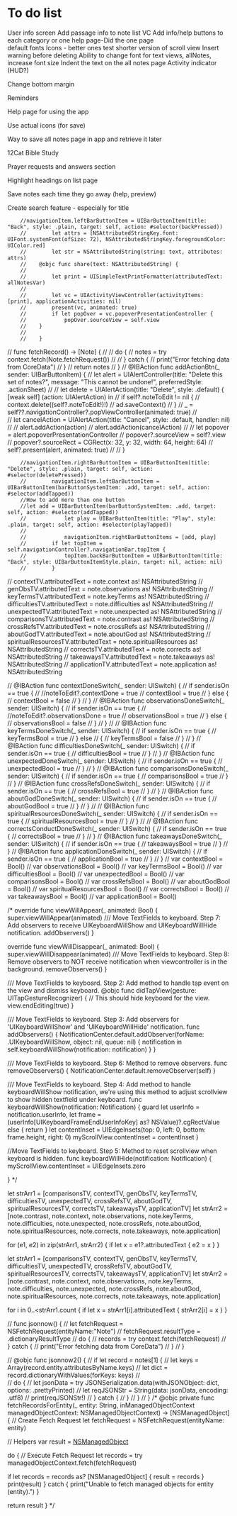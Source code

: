 #  To do list
User info screen
Add passage info to note list VC
Add info/help buttons to each category or one help page-Did the one page    
default fonts
Icons - better ones
test shorter version of scroll view
Insert warning before deleting
Ability to change font for text views, allNotes, increase font size
Indent the text on the all notes page
Activity indicator (HUD?)

Change bottom margin

Reminders

Help page for using the app

Use actual icons (for save)

Way to save all notes page in app and retrieve it later

12Cat Bible Study

Prayer requests and answers section

Highlight headings on list page

Save notes each time they go away (help, preview)

Create search feature - especially for title


        //navigationItem.leftBarButtonItem = UIBarButtonItem(title: "Back", style: .plain, target: self, action: #selector(backPressed))
        //        let attrs = [NSAttributedStringKey.font: UIFont.systemFont(ofSize: 72), NSAttributedStringKey.foregroundColor: UIColor.red]
        //        let str = NSAttributedString(string: text, attributes: attrs)
        //    @objc func share(text: NSAttributedString) {
        //
        //        let print = UISimpleTextPrintFormatter(attributedText: allNotesVar)
        //
        //        let vc = UIActivityViewController(activityItems: [print], applicationActivities: nil)
        //        present(vc, animated: true)
        //        if let popOver = vc.popoverPresentationController {
        //            popOver.sourceView = self.view
        //    }
        //
        //    }
//    func fetchRecord() -> [Note] {
//
//        do {
//            notes = try context.fetch(Note.fetchRequest())
//
//        } catch {
//            print("Error fetching data from CoreData")
//        }
//        return notes
//    }
//    @IBAction func addActionBtn(_ sender: UIBarButtonItem) {
//        let alert = UIAlertController(title: "Delete this set of notes?", message: "This cannot be undone!", preferredStyle: .actionSheet)
//
//        let delete = UIAlertAction(title: "Delete", style: .default) { [weak self] (action: UIAlertAction) in
//            if self?.noteToEdit != nil {
//                context.delete((self?.noteToEdit!)!)
//                ad.saveContext()
//            }
//            _ = self??.navigationController?.popViewController(animated: true)
//            
//            let cancelAction = UIAlertAction(title: "Cancel", style: .default, handler: nil)
//
//            alert.addAction(action)
//            alert.addAction(cancelAction)
//
//            let popover = alert.popoverPresentationController
//            popover?.sourceView = self?.view
//            popover?.sourceRect = CGRect(x: 32, y: 32, width: 64, height: 64)
//            self?.present(alert, animated: true)
//
//        }

        //navigationItem.rightBarButtonItem = UIBarButtonItem(title: "Delete", style: .plain, target: self, action: #selector(deletePressed))
        //        navigationItem.leftBarButtonItem = UIBarButtonItem(barButtonSystemItem: .add, target: self, action: #selector(addTapped))
        //How to add more than one button
        //let add = UIBarButtonItem(barButtonSystemItem: .add, target: self, action: #selector(addTapped))
        //            let play = UIBarButtonItem(title: "Play", style: .plain, target: self, action: #selector(playTapped))
        //
        //            navigationItem.rightBarButtonItems = [add, play]
        //        if let topItem = self.navigationController?.navigationBar.topItem {
        //            topItem.backBarButtonItem = UIBarButtonItem(title: "Back", style: UIBarButtonItemStyle.plain, target: nil, action: nil)
        //        }
//            contextTV.attributedText = note.context as! NSAttributedString
//            genObsTV.attributedText = note.observations as! NSAttributedString
//            keyTermsTV.attributedText = note.keyTerms as! NSAttributedString
//            difficultiesTV.attributedText = note.difficulties as! NSAttributedString
//            unexpectedTV.attributedText = note.unexpected as! NSAttributedString
//            comparisonsTV.attributedText = note.contrast as! NSAttributedString
//            crossRefsTV.attributedText = note.crossRefs as! NSAttributedString
//            aboutGodTV.attributedText = note.aboutGod as! NSAttributedString
//            spiritualResourcesTV.attributedText = note.spiritualResources as! NSAttributedString
//            correctsTV.attributedText = note.corrects as! NSAttributedString
//            takeawaysTV.attributedText = note.takeaways as! NSAttributedString
//            applicationTV.attributedText = note.application as! NSAttributedString

//    @IBAction func contextDoneSwitch(_ sender: UISwitch) {
//        if sender.isOn == true {
//            //noteToEdit?.contextDone = true
//            contextBool = true
//        } else {
//            contextBool = false
//        }
//    }
//    @IBAction func observationsDoneSwitch(_ sender: UISwitch) {
//        if sender.isOn == true {
//            //noteToEdit?.observationsDone = true
//            observationsBool = true
//        } else {
//            observationsBool = false
//        }
//    }
//
//     @IBAction func keyTermsDoneSwitch(_ sender: UISwitch) {
//     if sender.isOn == true {
//     keyTermsBool = true
//     } else
//     {
//        keyTermsBool = false
//        }
//     }
//     @IBAction func difficultiesDoneSwitch(_ sender: UISwitch) {
//     if sender.isOn == true {
//     difficultiesBool = true
//     }
//     }
//     @IBAction func unexpectedDoneSwitch(_ sender: UISwitch) {
//     if sender.isOn == true {
//     unexpectedBool = true
//     }
//     }
//     @IBAction func comparisonsDoneSwitch(_ sender: UISwitch) {
//     if sender.isOn == true {
//     comparisonsBool = true
//     }
//     }
//     @IBAction func crossRefsDoneSwitch(_ sender: UISwitch) {
//     if sender.isOn == true {
//     crossRefsBool = true
//     }
//     }
//     @IBAction func aboutGodDoneSwitch(_ sender: UISwitch) {
//     if sender.isOn == true {
//     aboutGodBool = true
//     }
//     }
//
//    @IBAction func spiritualResourcesDoneSwitch(_ sender: UISwitch) {
//    if sender.isOn == true {
//    spiritualResourcesBool = true
//    }
//    }
//
//     @IBAction func correctsConductDoneSwitch(_ sender: UISwitch) {
//     if sender.isOn == true {
//     correctsBool = true
//     }
//     }
//     @IBAction func takeawaysDoneSwitch(_ sender: UISwitch) {
//     if sender.isOn == true {
//     takeawaysBool = true
//     }
//     }
//     @IBAction func applicationDoneSwitch(_ sender: UISwitch) {
//     if sender.isOn == true {
//     applicationBool = true
//     }
//     }
//    var contextBool = Bool()
//    var observationsBool = Bool()
//    var keyTermsBool = Bool()
//    var difficultiesBool = Bool()
//    var unexpectedBool = Bool()
//    var comparisonsBool = Bool()
//    var crossRefsBool = Bool()
//    var aboutGodBool = Bool()
//    var spiritualResourcesBool = Bool()
//    var correctsBool = Bool()
//    var takeawaysBool = Bool()
//    var applicationBool = Bool()

/*
override func viewWillAppear(_ animated: Bool) {
super.viewWillAppear(animated)
/// Move TextFields to keyboard. Step 7: Add observers to receive UIKeyboardWillShow and UIKeyboardWillHide notification.
addObservers()
}

override func viewWillDisappear(_ animated: Bool) {
super.viewWillDisappear(animated)
/// Move TextFields to keyboard. Step 8: Remove observers to NOT receive notification when viewcontroller is in the background.
removeObservers()
}

/// Move TextFields to keyboard. Step 2: Add method to handle tap event on the view and dismiss keyboard.
@objc func didTapView(gesture: UITapGestureRecognizer) {
// This should hide keyboard for the view.
view.endEditing(true)
}

/// Move TextFields to keyboard. Step 3: Add observers for 'UIKeyboardWillShow' and 'UIKeyboardWillHide' notification.
func addObservers() {
NotificationCenter.default.addObserver(forName: .UIKeyboardWillShow, object: nil, queue: nil) {
notification in
self.keyboardWillShow(notification: notification)
}
}

/// Move TextFields to keyboard. Step 6: Method to remove observers.
func removeObservers() {
NotificationCenter.default.removeObserver(self)
}

/// Move TextFields to keyboard. Step 4: Add method to handle keyboardWillShow notification, we're using this method to adjust scrollview to show hidden textfield under keyboard.
func keyboardWillShow(notification: Notification) {
guard let userInfo = notification.userInfo,
let frame = (userInfo[UIKeyboardFrameEndUserInfoKey] as? NSValue)?.cgRectValue else {
return
}
let contentInset = UIEdgeInsets(top: 0, left: 0, bottom: frame.height, right: 0)
myScrollView.contentInset = contentInset
}

//Move TextFields to keyboard. Step 5: Method to reset scrollview when keyboard is hidden.
func keyboardWillHide(notification: Notification) {
myScrollView.contentInset = UIEdgeInsets.zero

}
*/

let strArr1 = [comparisonsTV, contextTV, genObsTV, keyTermsTV, difficultiesTV, unexpectedTV, crossRefsTV, aboutGodTV, spiritualResourcesTV, correctsTV, takeawaysTV, applicationTV]
let strArr2 = [note.contrast, note.context, note.observations, note.keyTerms, note.difficulties, note.unexpected, note.crossRefs, note.aboutGod, note.spiritualResources, note.corrects, note.takeaways, note.application]

for (e1, e2) in zip(strArr1, strArr2) {
if let x = e1?.attributedText {
e2 = x
}
}

let strArr1 = [comparisonsTV, contextTV, genObsTV, keyTermsTV, difficultiesTV, unexpectedTV, crossRefsTV, aboutGodTV, spiritualResourcesTV, correctsTV, takeawaysTV, applicationTV]
let strArr2 = [note.contrast, note.context, note.observations, note.keyTerms, note.difficulties, note.unexpected, note.crossRefs, note.aboutGod, note.spiritualResources, note.corrects, note.takeaways, note.application]

for i in 0..<strArr1.count {
if let x = strArr1[i].attributedText {
strArr2[i] = x
}
}


//    func jsonnow() {
//        let fetchRequest = NSFetchRequest<NSFetchRequestResult>(entityName:"Note")
//        fetchRequest.resultType = .dictionaryResultType
//        do {
//            records = try context.fetch(fetchRequest)
//        } catch {
//            print("Error fetching data from CoreData")
//        }
//    }

//    @objc func jsonnow2() {
//        if let record = notes[1] {
//        let keys = Array(record.entity.attributesByName.keys)
//        let dict = record.dictionaryWithValues(forKeys: keys)
//        
//        do {
//            let jsonData = try JSONSerialization.data(withJSONObject: dict, options: .prettyPrinted)
//            let reqJSONStr = String(data: jsonData, encoding: .utf8)
//            print(reqJSONStr!)
//        } catch {
//            }
//        }
//    }
/*
@objc private func fetchRecordsForEntity(_ entity: String, inManagedObjectContext managedObjectContext: NSManagedObjectContext) -> [NSManagedObject] {
// Create Fetch Request
let fetchRequest = NSFetchRequest<NSFetchRequestResult>(entityName: entity)

// Helpers
var result = [NSManagedObject]()

do {
// Execute Fetch Request
let records = try managedObjectContext.fetch(fetchRequest)

if let records = records as? [NSManagedObject] {
result = records
}
print(result)
} catch {
print("Unable to fetch managed objects for entity \(entity).")
}

return result
}
*/
